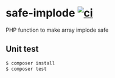 # safe-implode [![ci](https://github.com/danishi/safe-implode/actions/workflows/ci.yml/badge.svg)](https://github.com/danishi/safe-implode/actions/workflows/ci.yml)
PHP function to make array implode safe

## Unit test
```bash
$ composer install
$ composer test
```

